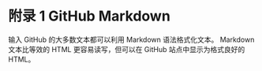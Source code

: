 # 附录 1 GitHub Markdown

输入 GitHub 的大多数文本都可以利用 Markdown 语法格式化文本。 Markdown 文本比等效的 HTML 更容易读写，但可以在 GitHub 站点中显示为格式良好的 HTML。